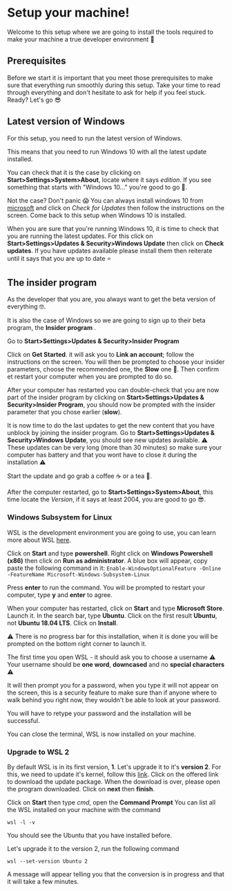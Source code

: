 # Setup your machine!

Welcome to this setup where we are going to install the tools required to make your machine a true developer environment :muscle:



## Prerequisites

Before we start it is important that you meet those prerequisites to make sure that everything run smoothly during this setup.
Take your time to read through everything and don't hesitate to ask for help if you feel stuck.
Ready? Let's go :sunglasses: 



## Latest version of Windows

For this setup, you need to run the latest version of Windows.

This means that you need to run Windows 10 with all the latest update installed.

You can check that it is the case by clicking on **Start>Settings>System>About**, locate where it says *edition*. If you see something that starts with "Windows 10..." you're good to go :muscle:.

Not the case? Don't panic :scream: You can always install windows 10 from [microsoft]( https://www.microsoft.com/en-gb/windows/get-windows-10) and click on *Check for Updates* then follow the instructions on the screen. Come back to this setup when Windows 10 is installed.

When you are sure that you're running Windows 10, it is time to check that you are running the latest updates. For this click on **Start>Settings>Updates & Security>Windows Update** then click on **Check updates**. If you have updates available please install them then reiterate until it says that you are up to date :star:



## The insider program

As the developer that you are, you always want to get the beta version of everything :nerd_face:.

It is also the case of Windows so we are going to sign up to their beta program, the **Insider program** .

Go to **Start>Settings>Updates & Security>Insider Program**

Click on **Get Started**. it will ask you to **Link an account**; follow the instructions on the screen. You will then be prompted to choose your insider parameters, choose the recommended one, the **Slow** one :snail:. Then confirm et restart your computer when you are prompted to do so.

After your computer has restarted you can double-check that you are now part of the insider program by clicking on **Start>Settings>Updates & Security>Insider Program**, you should now be prompted with the insider parameter that you chose earlier (**slow**).

It is now time to do the last updates to get the new content that you have unblock by joining the insider program. Go to **Start>Settings>Updates & Security>Windows Update**, you should see new updates available.
:warning: These updates can be very long (more than 30 minutes) so make sure your computer has battery and that you wont have to close it during the installation :warning:

Start the update and go grab a coffee :coffee: or a tea :tea:.

After the computer restarted, go to **Start>Settings>System>About**, this time locate the *Version*, if it says at least 2004, you are good to go :sunglasses:.



### Windows Subsystem for Linux

WSL is the development environment you are going to use, you can learn more about WSL [here](https://docs.microsoft.com/en-us/windows/wsl/faq).

Click on **Start** and type **powershell**. Right click on **Windows Powershell (x86)** then click on **Run as administrator**. A blue box will appear, copy paste the following command in it:
```Enable-WindowsOptionalFeature -Online -FeatureName Microsoft-Windows-Subsystem-Linux``` 

Press **enter** to run the command. You will be prompted to restart your computer, type **y** and **enter** to agree.

When your computer has restarted, click on **Start** and type **Microsoft Store**. Launch it. In the search bar, type **Ubuntu**. Click on the first result **Ubuntu**, not **Ubuntu 18.04 LTS**. Click on **Install**. 

:warning: There is no progress bar for this installation, when it is done you will be prompted on the bottom right corner to launch it.

The first time you open WSL - it should ask you to choose a username :warning: Your username should be **one word**, **downcased** and no **special characters** :warning:

It will then prompt you for a password, when you type it will not appear on the screen, this is a security feature to make sure than if anyone where to walk behind you right now, they wouldn't be able to look at your password.

You will have to retype your password and the installation will be successful.

You can close the terminal, WSL is now installed on your machine. 



### Upgrade to WSL 2

By default WSL is in its first version, **1**.
Let's upgrade it to it's **version 2**.
For this, we need to update it's kernel, follow this [link](https://aka.ms/wsl2kernel). Click on the offered link to download the update package. When the download is over, please open the program downloaded. Click on **next** then **finish**.

Click on **Start** then type *cmd*, open the **Command Prompt**
You can list all the WSL installed on your machine with the command

```wsl -l -v```

You should see the Ubuntu that you have installed before.

Let's upgrade it to the version 2, run the following command

```wsl --set-version Ubuntu 2```

A message will appear telling you that the conversion is in progress and that it will take a few minutes.
